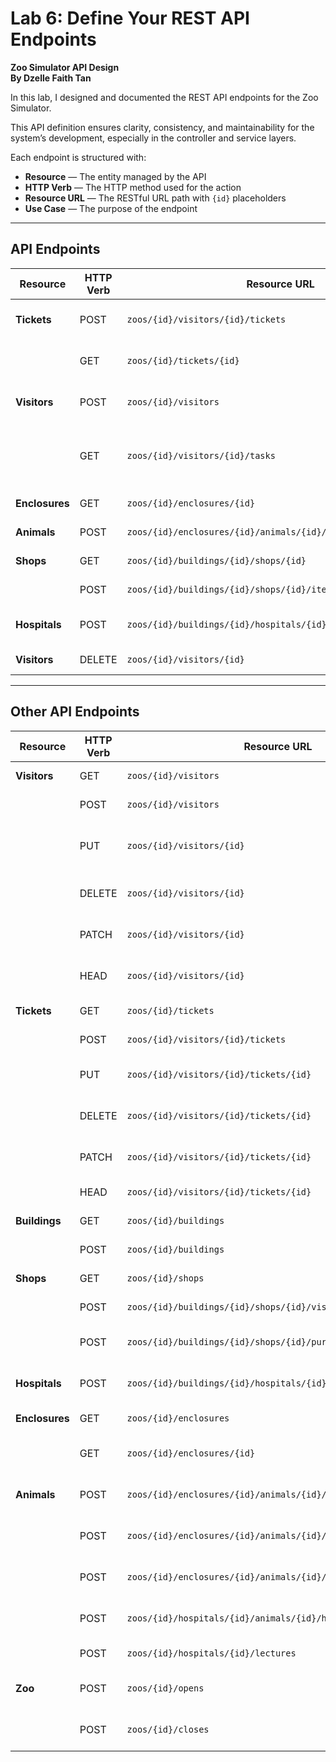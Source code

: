 # Lab 6: Define Your REST API Endpoints
**Zoo Simulator API Design**  
**By Dzelle Faith Tan**

In this lab, I designed and documented the REST API endpoints for the Zoo Simulator.

This API definition ensures clarity, consistency, and maintainability for the system’s development, especially in the controller and service layers.

Each endpoint is structured with:
- **Resource** — The entity managed by the API
- **HTTP Verb** — The HTTP method used for the action
- **Resource URL** — The RESTful URL path with `{id}` placeholders
- **Use Case** — The purpose of the endpoint

---

## API Endpoints

| Resource | HTTP Verb | Resource URL | Use Case |
|---|---|---|---|
| **Tickets** | POST | `zoos/{id}/visitors/{id}/tickets` | Visitor buys a ticket |
|  | GET | `zoos/{id}/tickets/{id}` | Show a valid ticket |
| **Visitors** | POST | `zoos/{id}/visitors` | Add a new visitor |
|  | GET | `zoos/{id}/visitors/{id}/tasks` | Visitors can select from tasks |
| **Enclosures** | GET | `zoos/{id}/enclosures/{id}` | Visit an enclosure |
| **Animals** | POST | `zoos/{id}/enclosures/{id}/animals/{id}/feeds` | Feed an animal |
| **Shops** | GET | `zoos/{id}/buildings/{id}/shops/{id}` | Visit a shop |
|  | POST | `zoos/{id}/buildings/{id}/shops/{id}/items/{id}/purchases` | Make a purchase |
| **Hospitals** | POST | `zoos/{id}/buildings/{id}/hospitals/{id}/lectures/{id}/visits` | Visit the hospital lecture |
| **Visitors** | DELETE | `zoos/{id}/visitors/{id}` | Leave the zoo |

---

## Other API Endpoints

| Resource | HTTP Verb | Resource URL | Use Case |
|---|---|---|---|
| **Visitors** | GET | `zoos/{id}/visitors` | Get all visitors |
|  | POST | `zoos/{id}/visitors` | Add a new visitor |
|  | PUT | `zoos/{id}/visitors/{id}` | Update visitor personal data |
|  | DELETE | `zoos/{id}/visitors/{id}` | Visitor leaves the zoo |
|  | PATCH | `zoos/{id}/visitors/{id}` | Update visitor status |
|  | HEAD | `zoos/{id}/visitors/{id}` | Check if visitor exists |
| **Tickets** | GET | `zoos/{id}/tickets` | Get all tickets |
|  | POST | `zoos/{id}/visitors/{id}/tickets` | Visitor buys a ticket |
|  | PUT | `zoos/{id}/visitors/{id}/tickets/{id}` | Modify ticket information |
|  | DELETE | `zoos/{id}/visitors/{id}/tickets/{id}` | Delete a visitor's ticket |
|  | PATCH | `zoos/{id}/visitors/{id}/tickets/{id}` | Update ticket (e.g., timestamp) |
|  | HEAD | `zoos/{id}/visitors/{id}/tickets/{id}` | Check if ticket exists |
| **Buildings** | GET | `zoos/{id}/buildings` | Get all buildings |
|  | POST | `zoos/{id}/buildings` | Add a building |
| **Shops** | GET | `zoos/{id}/shops` | Get all shops |
|  | POST | `zoos/{id}/buildings/{id}/shops/{id}/visits` | Visitor visits a shop |
|  | POST | `zoos/{id}/buildings/{id}/shops/{id}/purchases` | Visitor makes a purchase |
| **Hospitals** | POST | `zoos/{id}/buildings/{id}/hospitals/{id}/lecture/{id}/visits` | Attend a hospital lecture |
| **Enclosures** | GET | `zoos/{id}/enclosures` | Get all enclosures |
|  | GET | `zoos/{id}/enclosures/{id}` | Visit/view a specific enclosure |
| **Animals** | POST | `zoos/{id}/enclosures/{id}/animals/{id}/feeds` | Handler feeds an animal |
|  | POST | `zoos/{id}/enclosures/{id}/animals/{id}/exercises` | Handler exercises an animal |
|  | POST | `zoos/{id}/enclosures/{id}/animals/{id}/examines` | Handler examines an animal |
|  | POST | `zoos/{id}/hospitals/{id}/animals/{id}/heals` | Veterinarian heals an animal |
|  | POST | `zoos/{id}/hospitals/{id}/lectures` | Veterinarian lectures |
| **Zoo** | POST | `zoos/{id}/opens` | Manager opens the zoo |
|  | POST | `zoos/{id}/closes` | Manager closes the zoo |

